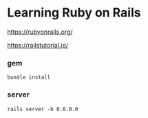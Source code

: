 # Learning Ruby on Rails

https://rubyonrails.org/

https://railstutorial.jp/

### gem

```
bundle install
```

### server

```
rails server -b 0.0.0.0
```

